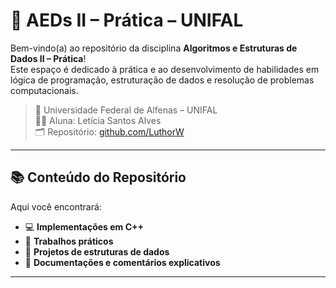 # 🎲 AEDs II – Prática – UNIFAL

Bem-vindo(a) ao repositório da disciplina **Algoritmos e Estruturas de Dados II – Prática**!  
Este espaço é dedicado à prática e ao desenvolvimento de habilidades em lógica de programação, estruturação de dados e resolução de problemas computacionais.

> 📍 Universidade Federal de Alfenas – UNIFAL  
> 👩‍🎓 Aluna: Letícia Santos Alves  
> 🗂️ Repositório: [github.com/LuthorW](https://github.com/LuthorW/AEDs-II-Pratica)

---

## 📚 Conteúdo do Repositório

Aqui você encontrará:

- 💻 **Implementações em C++**
- 🧪 **Trabalhos práticos**
- 📁 **Projetos de estruturas de dados**
- 🧾 **Documentações e comentários explicativos**

---

